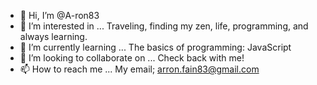 - 👋 Hi, I’m @A-ron83
- 👀 I’m interested in ... Traveling, finding my zen, life, programming, and always learning.
- 🌱 I’m currently learning ... The basics of programming: JavaScript
- 💞️ I’m looking to collaborate on ... Check back with me!
- 📫 How to reach me ... My email; arron.fain83@gmail.com

<!---
A-ron83/A-ron83 is a ✨ special ✨ repository because its `README.md` (this file) appears on your GitHub profile.
You can click the Preview link to take a look at your changes.
--->
